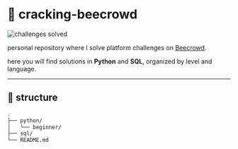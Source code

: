 # 🐝 cracking-beecrowd

![challenges solved](https://img.shields.io/badge/challenges_solved-${TOTAL}-blueviolet)

personal repository where I solve platform challenges on [Beecrowd](https://www.beecrowd.com.br/).

here you will find solutions in **Python** and **SQL**, organized by level and language.

---

## 📁 structure

```bash
.
├── python/
│   └── beginner/
├── sql/
└── README.md